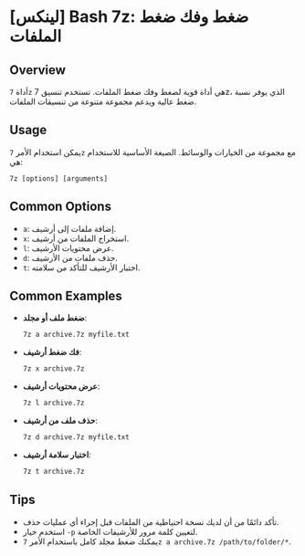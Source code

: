 # [لينكس] Bash 7z: ضغط وفك ضغط الملفات

## Overview
أداة `7z` هي أداة قوية لضغط وفك ضغط الملفات. تستخدم تنسيق 7z، الذي يوفر نسبة ضغط عالية ويدعم مجموعة متنوعة من تنسيقات الملفات.

## Usage
يمكن استخدام الأمر `7z` مع مجموعة من الخيارات والوسائط. الصيغة الأساسية للاستخدام هي:

```
7z [options] [arguments]
```

## Common Options
- `a`: إضافة ملفات إلى أرشيف.
- `x`: استخراج الملفات من أرشيف.
- `l`: عرض محتويات الأرشيف.
- `d`: حذف ملفات من الأرشيف.
- `t`: اختبار الأرشيف للتأكد من سلامته.

## Common Examples
- **ضغط ملف أو مجلد**:
  ```bash
  7z a archive.7z myfile.txt
  ```

- **فك ضغط أرشيف**:
  ```bash
  7z x archive.7z
  ```

- **عرض محتويات أرشيف**:
  ```bash
  7z l archive.7z
  ```

- **حذف ملف من أرشيف**:
  ```bash
  7z d archive.7z myfile.txt
  ```

- **اختبار سلامة أرشيف**:
  ```bash
  7z t archive.7z
  ```

## Tips
- تأكد دائمًا من أن لديك نسخة احتياطية من الملفات قبل إجراء أي عمليات حذف.
- استخدم خيار `-p` لتعيين كلمة مرور للأرشيفات الخاصة.
- يمكنك ضغط مجلد كامل باستخدام الأمر `7z a archive.7z /path/to/folder/*`.